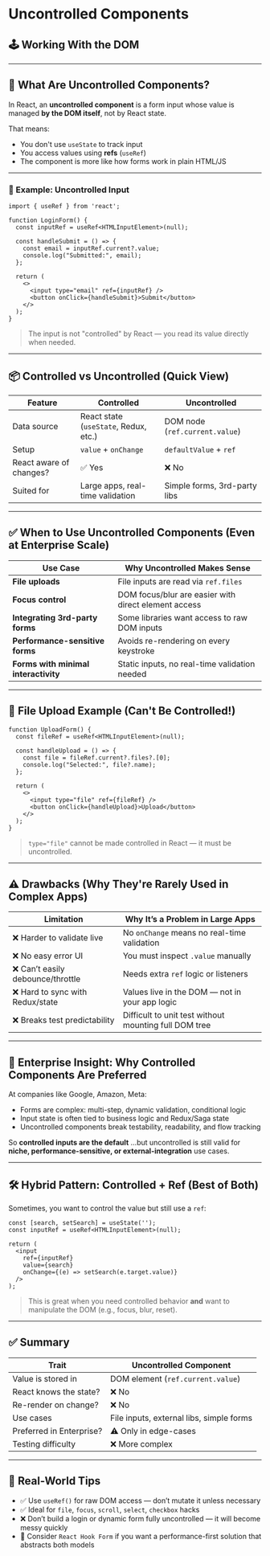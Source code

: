 
# Uncontrolled Components

## 🕹️ Working With the DOM

---

## 🚀 What Are Uncontrolled Components?

In React, an **uncontrolled component** is a form input whose value is managed **by the DOM itself**, not by React state.

That means:

* You don't use `useState` to track input
* You access values using **refs** (`useRef`)
* The component is more like how forms work in plain HTML/JS

---

### 🧪 Example: Uncontrolled Input

```tsx
import { useRef } from 'react';

function LoginForm() {
  const inputRef = useRef<HTMLInputElement>(null);

  const handleSubmit = () => {
    const email = inputRef.current?.value;
    console.log("Submitted:", email);
  };

  return (
    <>
      <input type="email" ref={inputRef} />
      <button onClick={handleSubmit}>Submit</button>
    </>
  );
}
```

> The input is not "controlled" by React — you read its value directly when needed.

---

## 📦 Controlled vs Uncontrolled (Quick View)

| Feature                 | Controlled                            | Uncontrolled                   |
| ----------------------- | ------------------------------------- | ------------------------------ |
| Data source             | React state (`useState`, Redux, etc.) | DOM node (`ref.current.value`) |
| Setup                   | `value` + `onChange`                  | `defaultValue` + `ref`         |
| React aware of changes? | ✅ Yes                                 | ❌ No                           |
| Suited for              | Large apps, real-time validation      | Simple forms, 3rd-party libs   |

---

## ✅ When to Use Uncontrolled Components (Even at Enterprise Scale)

| Use Case                             | Why Uncontrolled Makes Sense                         |
| ------------------------------------ | ---------------------------------------------------- |
| **File uploads**                     | File inputs are read via `ref.files`                 |
| **Focus control**                    | DOM focus/blur are easier with direct element access |
| **Integrating 3rd-party forms**      | Some libraries want access to raw DOM inputs         |
| **Performance-sensitive forms**      | Avoids re-rendering on every keystroke               |
| **Forms with minimal interactivity** | Static inputs, no real-time validation needed        |

---

## 🔧 File Upload Example (Can't Be Controlled!)

```tsx
function UploadForm() {
  const fileRef = useRef<HTMLInputElement>(null);

  const handleUpload = () => {
    const file = fileRef.current?.files?.[0];
    console.log("Selected:", file?.name);
  };

  return (
    <>
      <input type="file" ref={fileRef} />
      <button onClick={handleUpload}>Upload</button>
    </>
  );
}
```

> `type="file"` cannot be made controlled in React — it must be uncontrolled.

---

## ⚠️ Drawbacks (Why They're Rarely Used in Complex Apps)

| Limitation                       | Why It’s a Problem in Large Apps                      |
| -------------------------------- | ----------------------------------------------------- |
| ❌ Harder to validate live        | No `onChange` means no real-time validation           |
| ❌ No easy error UI               | You must inspect `.value` manually                    |
| ❌ Can’t easily debounce/throttle | Needs extra `ref` logic or listeners                  |
| ❌ Hard to sync with Redux/state  | Values live in the DOM — not in your app logic        |
| ❌ Breaks test predictability     | Difficult to unit test without mounting full DOM tree |

---

## 🧠 Enterprise Insight: Why Controlled Components Are Preferred

At companies like Google, Amazon, Meta:

* Forms are complex: multi-step, dynamic validation, conditional logic
* Input state is often tied to business logic and Redux/Saga state
* Uncontrolled components break testability, readability, and flow tracking

So **controlled inputs are the default**
…but uncontrolled is still valid for **niche, performance-sensitive, or external-integration** use cases.

---

## 🛠️ Hybrid Pattern: Controlled + Ref (Best of Both)

Sometimes, you want to control the value but still use a `ref`:

```tsx
const [search, setSearch] = useState('');
const inputRef = useRef<HTMLInputElement>(null);

return (
  <input
    ref={inputRef}
    value={search}
    onChange={(e) => setSearch(e.target.value)}
  />
);
```

> This is great when you need controlled behavior **and** want to manipulate the DOM (e.g., focus, blur, reset).

---

## ✅ Summary

| Trait                  | Uncontrolled Component                   |
| ---------------------- | ---------------------------------------- |
| Value is stored in     | DOM element (`ref.current.value`)        |
| React knows the state? | ❌ No                                     |
| Re-render on change?   | ❌ No                                     |
| Use cases              | File inputs, external libs, simple forms |
| Preferred in Enterprise?    | ⚠️ Only in edge-cases                    |
| Testing difficulty     | ❌ More complex                           |

---

## 🧠 Real-World Tips

* ✅ Use `useRef()` for raw DOM access — don’t mutate it unless necessary
* ✅ Ideal for `file`, `focus`, `scroll`, `select`, `checkbox` hacks
* ❌ Don’t build a login or dynamic form fully uncontrolled — it will become messy quickly
* 🔄 Consider `React Hook Form` if you want a performance-first solution that abstracts both models


